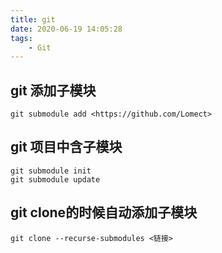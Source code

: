 ```yaml
---
title: git
date: 2020-06-19 14:05:28
tags:
    - Git
---
```


## git 添加子模块
```
git submodule add <https://github.com/Lomect>
```

## git 项目中含子模块
```
git submodule init
git submodule update
```

## git clone的时候自动添加子模块
```
git clone --recurse-submodules <链接>
```
